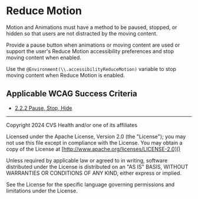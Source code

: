 # Reduce Motion

Motion and Animations must have a method to be paused, stopped, or hidden so that users are not distracted by the moving content. 

Provide a pause button when animations or moving content are used or support the user's Reduce Motion accessibility preferences and stop moving content when enabled. 

Use the `@Environment(\\.accessibilityReduceMotion)` variable to stop moving content when Reduce Motion is enabled.    

## Applicable WCAG Success Criteria
- [2.2.2 Pause, Stop, Hide](https://www.w3.org/WAI/WCAG22/Understanding/pause-stop-hide)

----

Copyright 2024 CVS Health and/or one of its affiliates

Licensed under the Apache License, Version 2.0 (the "License");
you may not use this file except in compliance with the License.
You may obtain a copy of the License at
[http://www.apache.org/licenses/LICENSE-2.0]()

Unless required by applicable law or agreed to in writing, software
distributed under the License is distributed on an "AS IS" BASIS,
WITHOUT WARRANTIES OR CONDITIONS OF ANY KIND, either express or implied.

See the License for the specific language governing permissions and
limitations under the License.
